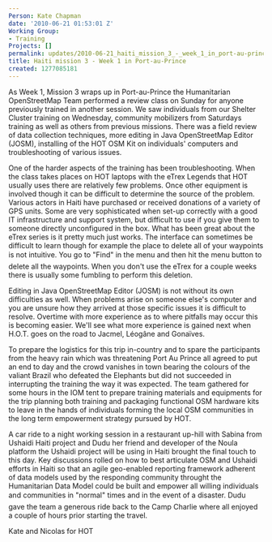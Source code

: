 ```yaml
---
Person: Kate Chapman
date: '2010-06-21 01:53:01 Z'
Working Group:
- Training
Projects: []
permalink: updates/2010-06-21_haiti_mission_3_-_week_1_in_port-au-prince
title: Haiti mission 3 - Week 1 in Port-au-Prince
created: 1277085181
---
```

<p>As Week 1, Mission 3 wraps up in Port-au-Prince the Humanitarian OpenStreetMap Team performed a review class on Sunday for anyone previously trained in another session. We saw individuals from our Shelter Cluster training on Wednesday, community mobilizers from Saturdays training as well as others from previous missions. There was a field review of data collection techniques, more editing in Java OpenStreetMap Editor (JOSM), installing of the HOT OSM Kit on individuals' computers and troubleshooting of various issues.</p><p>One of the harder aspects of the training has been troubleshooting. When the class takes places on HOT laptops with the eTrex Legends that HOT usually uses there are relatively few problems. Once other equipment is involved though it can be difficult to determine the source of the problem. Various actors in Haiti have purchased or received donations of a variety of GPS units. Some are very sophisticated when set-up correctly with a good IT infrastructure and support system, but difficult to use if you give them to someone directly unconfigured in the box. What has been great about the eTrex series is it pretty much just works. The interface can sometimes be difficult to learn though for example the place to delete all of your waypoints is not intuitive. You go to "Find" in the menu and then hit the menu button to delete all the waypoints. When you don't use the eTrex for a couple weeks there is usually some fumbling to perform this deletion.</p><p>Editing in Java OpenStreetMap Editor (JOSM) is not without its own difficulties as well. When problems arise on someone else's computer and you are unsure how they arrived at those specific issues it is difficult to resolve. Overtime with more experience as to where pitfalls may occur this is becoming easier. We'll see what more experience is gained next when H.O.T. goes on the road to Jacmel, Léogâne and Gonaïves.</p><p>To prepare the logistics for this trip in-country and to spare the participants from the heavy rain which was threatening Port Au Prince all agreed to put an end to day and the crowd vanishes in town bearing the colours of the valiant Brazil who defeated the Elephants but did not succeeded in interrupting the training the way it was expected. The team gathered for some hours in the IOM tent to prepare training materials and equipments for the trip planning both training and packaging functional OSM hardware kits to leave in the hands of individuals forming the local OSM communities in the long term empowerment strategy pursued by HOT.</p><p>A car ride to a night working session in a restaurant up-hill with Sabina from Ushaidi Haiti project and Dudu her friend and developer of the Noula platform the Ushaidi project will be using in Haiti brought the final touch to this day. Key discussions rolled on how to best articulate OSM and Ushaidi efforts in Haiti so that an agile geo-enabled reporting framework adherent of data models used by the responding community throught the Humanitarian Data Model could be built and empower all willing individuals and communities in "normal" times and in the event of a disaster. Dudu gave the team a generous ride back to the Camp Charlie where all enjoyed a couple of hours prior starting the travel.</p><p>Kate and Nicolas for HOT</p>
